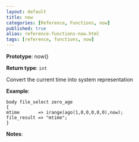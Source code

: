 ```yaml
---
layout: default
title: now
categories: [Reference, Functions, now]
published: true
alias: reference-functions-now.html
tags: [reference, functions, now]
---
```




**Prototype**: now() 

**Return type**: `int`

  

Convert the current time into system representation

**Example**:  
   

```cf3
body file_select zero_age
{
mtime       => irange(ago(1,0,0,0,0,0),now);
file_result => "mtime";
}
```

**Notes**:  
   
